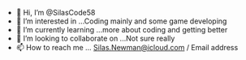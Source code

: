 - 👋 Hi, I’m @SilasCode58
- 👀 I’m interested in ...Coding mainly and some game developing
- 🌱 I’m currently learning ...more about coding and getting better
- 💞️ I’m looking to collaborate on ...Not sure really
- 📫 How to reach me ... Silas.Newman@icloud.com / Email address

<!---
SilasCode58/SilasCode58 is a ✨ special ✨ repository because its `README.md` (this file) appears on your GitHub profile.
You can click the Preview link to take a look at your changes.
--->
